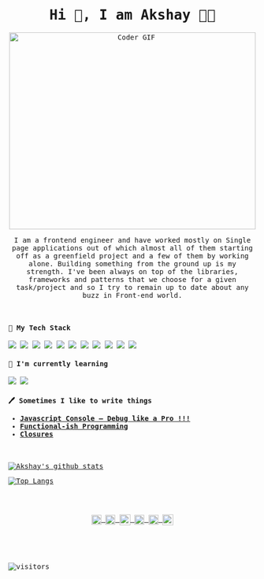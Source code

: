 <samp>
<h1 align='center'> Hi 👋, I am Akshay 👨‍💻</h1>

<p align='center'>
 <img src="https://media.giphy.com/media/SWoSkN6DxTszqIKEqv/giphy.gif" alt="Coder GIF" width="500" height="400">
</p>

<p align='center'>
I am a frontend engineer and have worked mostly on Single page applications out of which almost all of them starting off as a greenfield project and a few of them by working alone. Building something from the ground up is my strength. I've been always on top of the libraries, frameworks and patterns that we choose for a given task/project and so I try to remain up to date about any buzz in Front-end world.
</p>

<br/>

<div align='left'>
<h4> 🔭 My Tech Stack</h4>
<p align='left'>
  <img src="https://img.shields.io/badge/-JavaScript-%23F7DF1C?style=flat-square&logo=javascript&logoColor=000000&labelColor=%23F7DF1C&color=%23FFCE5A" />
  <img src="https://img.shields.io/badge/-React-%23282C34?style=flat-square&logo=react" />
  <img src="https://img.shields.io/badge/-Sass-%23CC6699?style=flat-square&logo=sass&logoColor=ffffff" />
  <img src="https://img.shields.io/badge/node.js%20-%23339933.svg?&style=flat-squar&logo=node.js&logoColor=white" />
  <img src="https://img.shields.io/badge/-HTML5-%23E44D27?style=flat-square&logo=html5&logoColor=ffffff" />
  <img src="https://img.shields.io/badge/-CSS3-%231572B6?style=flat-square&logo=css3" />
  <img src="https://img.shields.io/badge/jquery%20-%230769ad.svg?&style=flat-squar&logo=jquery&logoColor=white" />
  <img src="https://img.shields.io/badge/-Webpack-%232C3A42?style=flat-square&logo=webpack" />
  <img src="https://img.shields.io/badge/-ESLint-%234B32C3?style=flat-square&logo=eslint" />
  <img src="https://img.shields.io/badge/-Git-%23F05032?style=flat-square&logo=git&logoColor=%23ffffff" />
  <img src="https://img.shields.io/badge/-VSCode-%23007ACC?style=flat-square&logo=visual-studio-code" />
</p>

<h4>🌱 I'm currently learning</h4>

<p align='left'>
  <img src="https://img.shields.io/badge/flutter%20-%234d97ff.svg?&style=flat-squar&logo=flutter&logoColor=white" />
  <img src="https://img.shields.io/badge/dart%20-%230769ad.svg?&style=flat-squar&logo=dart&logoColor=white" />
</p>

<p align='left'>
<h4>🖊 Sometimes I like to write things
<ul>
    <li>
    <a href="https://medium.com/the-sixt-india-blog/js-console-api-f62db2bbadad">Javascript Console — Debug like a Pro !!!</a>
    </li>
    <li>
    <a href="https://medium.com/the-sixt-india-blog/functional-ish-programming-here-i-come-part-1-7f209148ff4b">Functional-ish Programming</a>
    </li>
    <li>
    <a href="https://medium.com/the-sixt-india-blog/closures-the-building-blocks-of-modern-javascript-14f09f1b420">Closures</a>
    </li>
</ul>
</h4>
</p>

</div>
<br/>

[![Akshay's github stats](https://github-readme-stats.vercel.app/api?username=g-akshay&theme=dracula&show_icons=true&hide=contribs,issues,prs)](https://github.com/anuraghazra/github-readme-stats)

[![Top Langs](https://github-readme-stats.vercel.app/api/top-langs/?username=anuraghazra&layout=compact)](https://github.com/anuraghazra/github-readme-stats)

<br/>
<br/>

<p align="center">
<a href="https://twitter.com/g_akshay" target="_blank">
  <img align="center" src="https://cdn.jsdelivr.net/npm/simple-icons@3.0.1/icons/twitter.svg" alt="g_akshay" height="20" width="20" />
</a>
<a href="https://linkedin.com/in/akshaygundewar" target="_blank">
  <img align="center" src="https://cdn.jsdelivr.net/npm/simple-icons@3.0.1/icons/linkedin.svg" alt="akshaygundewar" height="20" width="20" />
</a>
<a href="mailto:g.akshayp@gmail.com?subject=Hi%20Akshay">
  <img align="center" alt="Gmail" width="22px" src="https://cdn.jsdelivr.net/npm/simple-icons@3.0.1/icons/gmail.svg" />
</a>
<a href="https://medium.com/@g_akshay" target="_blank">
  <img align="center" src="https://cdn.jsdelivr.net/npm/simple-icons@3.0.1/icons/medium.svg" alt="g_akshay" height="20" width="20" />
</a>
<a href="https://stackoverflow.com/users/2520254/akshay-gundewar" target="_blank">
  <img align="center" src="https://cdn.jsdelivr.net/npm/simple-icons@3.0.1/icons/stackoverflow.svg" alt="akshay-gundewar" height="20" width="20" />
</a>
<a href="https://www.buymeacoffee.com/g1MV0sQmH">
  <img align="center" alt="Buy me a Coffee" width="22px" src="https://cdn.jsdelivr.net/npm/simple-icons@3.0.1/icons/buymeacoffee.svg" />
</a>

</p>

<br/>
<br/>
<br/>

![visitors](https://visitor-badge.glitch.me/badge?page_id=page.id)

</samp>
